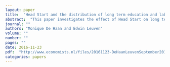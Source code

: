 ```yaml
---
layout: paper
title:  "Head Start and the distribution of long term education and labor market outcomes"
abstract:  "This paper investigates the effect of Head Start on long term education and labor market outcomes using data from the NLSY79. It contributes to the existing literature by (1) examining distributional effects, (2) performing a nonparametric bounds analysis that relies on weak stochastic dominance assumptions, and (3) considering outcomes when individuals are in their early 30s. The results show that Head Start has a statistically significant positive effect on years of education, in particular for women, blacks and Hispanics. For wage income we find positive effects that are concentrated at the lower end of the distribution."
journal: ""
authors: "Monique De Haan and Edwin Leuven"
volume: ""
number: ""
pages: ""
date: 2016-11-23
pdf:  "http://www.economists.nl/files/20161123-DeHaanLeuvenSeptember2016.pdf"
categories: papers
---
```

